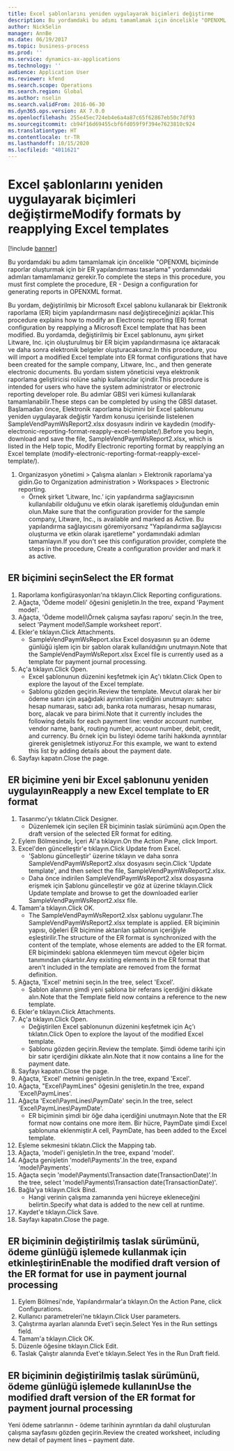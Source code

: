 ```yaml
---
title: Excel şablonlarını yeniden uygulayarak biçimleri değiştirme
description: Bu yordamdaki bu adımı tamamlamak için öncelikle "OPENXML biçiminde raporlar oluşturmak için bir ER yapılandırması tasarlama" yordamındaki adımları tamamlamanız gerekir.
author: NickSelin
manager: AnnBe
ms.date: 06/19/2017
ms.topic: business-process
ms.prod: ''
ms.service: dynamics-ax-applications
ms.technology: ''
audience: Application User
ms.reviewer: kfend
ms.search.scope: Operations
ms.search.region: Global
ms.author: nselin
ms.search.validFrom: 2016-06-30
ms.dyn365.ops.version: AX 7.0.0
ms.openlocfilehash: 255e45ec724eb4e6a4a87c65f62867eb50c7df93
ms.sourcegitcommit: cb94f16d69455cbf6fd059f9f394e7623810c924
ms.translationtype: HT
ms.contentlocale: tr-TR
ms.lasthandoff: 10/15/2020
ms.locfileid: "4011621"
---
```

# <a name="modify-formats-by-reapplying-excel-templates"></a><span data-ttu-id="75c60-103">Excel şablonlarını yeniden uygulayarak biçimleri değiştirme</span><span class="sxs-lookup"><span data-stu-id="75c60-103">Modify formats by reapplying Excel templates</span></span>

[!include [banner](../../includes/banner.md)]

<span data-ttu-id="75c60-104">Bu yordamdaki bu adımı tamamlamak için öncelikle "OPENXML biçiminde raporlar oluşturmak için bir ER yapılandırması tasarlama" yordamındaki adımları tamamlamanız gerekir.</span><span class="sxs-lookup"><span data-stu-id="75c60-104">To complete the steps in this procedure, you must first complete the procedure, ER - Design a configuration for generating reports in OPENXML format.</span></span>

<span data-ttu-id="75c60-105">Bu yordam, değiştirilmiş bir Microsoft Excel şablonu kullanarak bir Elektronik raporlama (ER) biçim yapılandırmasını nasıl değiştireceğinizi açıklar.</span><span class="sxs-lookup"><span data-stu-id="75c60-105">This procedure explains how to modify an Electronic reporting (ER) format configuration by reapplying a Microsoft Excel template that has been modified.</span></span> <span data-ttu-id="75c60-106">Bu yordamda, değiştirilmiş bir Excel şablonunu, aynı şirket Litware, Inc. için oluşturulmuş bir ER biçim yapılandırmasına içe aktaracak ve daha sonra elektronik belgeler oluşturacaksınız.</span><span class="sxs-lookup"><span data-stu-id="75c60-106">In this procedure, you will import a modified Excel template into ER format configurations that have been created for the sample company, Litware, Inc., and then generate electronic documents.</span></span> <span data-ttu-id="75c60-107">Bu yordam sistem yöneticisi veya elektronik raporlama geliştiricisi rolüne sahip kullanıcılar içindir.</span><span class="sxs-lookup"><span data-stu-id="75c60-107">This procedure is intended for users who have the system administrator or electronic reporting developer role.</span></span> <span data-ttu-id="75c60-108">Bu adımlar GBSI veri kümesi kullanılarak tamamlanabilir.</span><span class="sxs-lookup"><span data-stu-id="75c60-108">These steps can be completed by using the GBSI dataset.</span></span> <span data-ttu-id="75c60-109">Başlamadan önce, Elektronik raporlama biçimini bir Excel şablonunu yeniden uygulayarak değiştir Yardım konusu içerisinde listelenen SampleVendPaymWsReport2.xlsx dosyasını indirin ve kaydedin (modify-electronic-reporting-format-reapply-excel-template/).</span><span class="sxs-lookup"><span data-stu-id="75c60-109">Before you begin, download and save the file, SampleVendPaymWsReport2.xlsx, which is listed in the Help topic, Modify Electronic reporting format by reapplying an Excel template (modify-electronic-reporting-format-reapply-excel-template/).</span></span>

1. <span data-ttu-id="75c60-110">Organizasyon yönetimi > Çalışma alanları > Elektronik raporlama'ya gidin.</span><span class="sxs-lookup"><span data-stu-id="75c60-110">Go to Organization administration > Workspaces > Electronic reporting.</span></span>
    * <span data-ttu-id="75c60-111">Örnek şirket ‘Litware, Inc.’ için yapılandırma sağlayıcısının kullanılabilir olduğunu ve etkin olarak işaretlemiş olduğundan emin olun.</span><span class="sxs-lookup"><span data-stu-id="75c60-111">Make sure that the configuration provider for the sample company, Litware, Inc., is available and marked as Active.</span></span> <span data-ttu-id="75c60-112">Bu yapılandırma sağlayıcısını göremiyorsanız "Yapılandırma sağlayıcısı oluşturma ve etkin olarak işaretleme" yordamındaki adımları tamamlayın.</span><span class="sxs-lookup"><span data-stu-id="75c60-112">If you don't see this configuration provider, complete the steps in the procedure, Create a configuration provider and mark it as active.</span></span>  

## <a name="select-the-er-format"></a><span data-ttu-id="75c60-113">ER biçimini seçin</span><span class="sxs-lookup"><span data-stu-id="75c60-113">Select the ER format</span></span>
1. <span data-ttu-id="75c60-114">Raporlama konfigürasyonları'na tıklayın.</span><span class="sxs-lookup"><span data-stu-id="75c60-114">Click Reporting configurations.</span></span>
2. <span data-ttu-id="75c60-115">Ağaçta, 'Ödeme modeli' öğesini genişletin.</span><span class="sxs-lookup"><span data-stu-id="75c60-115">In the tree, expand 'Payment model'.</span></span>
3. <span data-ttu-id="75c60-116">Ağaçta, 'Ödeme modeli\Örnek çalışma sayfası raporu' seçin.</span><span class="sxs-lookup"><span data-stu-id="75c60-116">In the tree, select 'Payment model\Sample worksheet report'.</span></span>
4. <span data-ttu-id="75c60-117">Ekler'e tıklayın.</span><span class="sxs-lookup"><span data-stu-id="75c60-117">Click Attachments.</span></span>
    * <span data-ttu-id="75c60-118">SampleVendPaymWsReport.xlsx Excel dosyasının şu an ödeme günlüğü işlem için bir şablon olarak kullanıldığını unutmayın.</span><span class="sxs-lookup"><span data-stu-id="75c60-118">Note that the SampleVendPaymWsReport.xlsx Excel file is currently used as a template for payment journal processing.</span></span>   
5. <span data-ttu-id="75c60-119">Aç'a tıklayın.</span><span class="sxs-lookup"><span data-stu-id="75c60-119">Click Open.</span></span>
    * <span data-ttu-id="75c60-120">Excel şablonunun düzenini keşfetmek için Aç'ı tıklatın.</span><span class="sxs-lookup"><span data-stu-id="75c60-120">Click Open to explore the layout of the Excel template.</span></span>  
    * <span data-ttu-id="75c60-121">Şablonu gözden geçirin.</span><span class="sxs-lookup"><span data-stu-id="75c60-121">Review the template.</span></span> <span data-ttu-id="75c60-122">Mevcut olarak her bir ödeme satırı için aşağıdaki ayrıntıları içerdiğini unutmayın: satıcı hesap numarası, satıcı adı, banka rota numarası, hesap numarası, borç, alacak ve para birimi.</span><span class="sxs-lookup"><span data-stu-id="75c60-122">Note that it currently includes the following details for each payment line: vendor account number, vendor name, bank, routing number, account number, debit, credit, and currency.</span></span> <span data-ttu-id="75c60-123">Bu örnek için bu listeyi ödeme tarihi hakkında ayrıntılar girerek genişletmek istiyoruz.</span><span class="sxs-lookup"><span data-stu-id="75c60-123">For this example, we want to extend this list by adding details about the payment date.</span></span>   
6. <span data-ttu-id="75c60-124">Sayfayı kapatın.</span><span class="sxs-lookup"><span data-stu-id="75c60-124">Close the page.</span></span>

## <a name="reapply-a-new-excel-template-to-er-format"></a><span data-ttu-id="75c60-125">ER biçimine yeni bir Excel şablonunu yeniden uygulayın</span><span class="sxs-lookup"><span data-stu-id="75c60-125">Reapply a new Excel template to ER format</span></span>
1. <span data-ttu-id="75c60-126">Tasarımcı'yı tıklatın.</span><span class="sxs-lookup"><span data-stu-id="75c60-126">Click Designer.</span></span>
    * <span data-ttu-id="75c60-127">Düzenlemek için seçilen ER biçiminin taslak sürümünü açın.</span><span class="sxs-lookup"><span data-stu-id="75c60-127">Open the draft version of the selected ER format for editing.</span></span>  
2. <span data-ttu-id="75c60-128">Eylem Bölmesinde, İçeri Al'a tıklayın.</span><span class="sxs-lookup"><span data-stu-id="75c60-128">On the Action Pane, click Import.</span></span>
3. <span data-ttu-id="75c60-129">Excel'den güncelleştir'e tıklayın.</span><span class="sxs-lookup"><span data-stu-id="75c60-129">Click Update from Excel.</span></span>
    * <span data-ttu-id="75c60-130">'Şablonu güncelleştir' üzerine tıklayın ve daha sonra SampleVendPaymWsReport2.xlsx dosyasını seçin.</span><span class="sxs-lookup"><span data-stu-id="75c60-130">Click 'Update template', and then select the file, SampleVendPaymWsReport2.xlsx.</span></span>  
    * <span data-ttu-id="75c60-131">Daha önce indirilen SampleVendPaymWsReport2.xlsx dosyasına erişmek için Şablonu güncelleştir ve göz at üzerine tıklayın.</span><span class="sxs-lookup"><span data-stu-id="75c60-131">Click Update template and browse to get the downloaded earlier SampleVendPaymWsReport2.xlsx file.</span></span>  
4. <span data-ttu-id="75c60-132">Tamam'a tıklayın.</span><span class="sxs-lookup"><span data-stu-id="75c60-132">Click OK.</span></span>
    * <span data-ttu-id="75c60-133">The SampleVendPaymWsReport2.xlsx şablonu uygulanır.</span><span class="sxs-lookup"><span data-stu-id="75c60-133">The SampleVendPaymWsReport2.xlsx template is applied.</span></span> <span data-ttu-id="75c60-134">ER biçiminin yapısı, öğeleri ER biçimine aktarılan şablonun içeriğiyle eşleştirilir.</span><span class="sxs-lookup"><span data-stu-id="75c60-134">The structure of the ER format is synchronized with the content of the template, whose elements are added to the ER format.</span></span> <span data-ttu-id="75c60-135">ER biçimindeki şablona eklenmeyen tüm mevcut öğeler biçim tanımından çıkartılır.</span><span class="sxs-lookup"><span data-stu-id="75c60-135">Any existing elements in the ER format that aren't included in the template are removed from the format definition.</span></span>  
5. <span data-ttu-id="75c60-136">Ağaçta, 'Excel' metnini seçin.</span><span class="sxs-lookup"><span data-stu-id="75c60-136">In the tree, select 'Excel'.</span></span>
    * <span data-ttu-id="75c60-137">Şablon alanının şimdi yeni şablona bir referans içerdiğini dikkate alın.</span><span class="sxs-lookup"><span data-stu-id="75c60-137">Note that the Template field now contains a reference to the new template.</span></span>   
6. <span data-ttu-id="75c60-138">Ekler'e tıklayın.</span><span class="sxs-lookup"><span data-stu-id="75c60-138">Click Attachments.</span></span>
7. <span data-ttu-id="75c60-139">Aç'a tıklayın.</span><span class="sxs-lookup"><span data-stu-id="75c60-139">Click Open.</span></span>
    * <span data-ttu-id="75c60-140">Değiştirilen Excel şablonunun düzenini keşfetmek için Aç'ı tıklatın.</span><span class="sxs-lookup"><span data-stu-id="75c60-140">Click Open to explore the layout of the modified Excel template.</span></span>  
    * <span data-ttu-id="75c60-141">Şablonu gözden geçirin.</span><span class="sxs-lookup"><span data-stu-id="75c60-141">Review the template.</span></span> <span data-ttu-id="75c60-142">Şimdi ödeme tarihi için bir satır içerdiğini dikkate alın.</span><span class="sxs-lookup"><span data-stu-id="75c60-142">Note that it now contains a line for the payment date.</span></span>   
8. <span data-ttu-id="75c60-143">Sayfayı kapatın.</span><span class="sxs-lookup"><span data-stu-id="75c60-143">Close the page.</span></span>
9. <span data-ttu-id="75c60-144">Ağaçta, 'Excel' metnini genişletin.</span><span class="sxs-lookup"><span data-stu-id="75c60-144">In the tree, expand 'Excel'.</span></span>
10. <span data-ttu-id="75c60-145">Ağaçta, "Excel\PaymLines" öğesini genişletin.</span><span class="sxs-lookup"><span data-stu-id="75c60-145">In the tree, expand 'Excel\PaymLines'.</span></span>
11. <span data-ttu-id="75c60-146">Ağaçta 'Excel\PaymLines\PaymDate' seçin.</span><span class="sxs-lookup"><span data-stu-id="75c60-146">In the tree, select 'Excel\PaymLines\PaymDate'.</span></span>
    * <span data-ttu-id="75c60-147">ER biçiminin şimdi bir öğe daha içerdiğini unutmayın.</span><span class="sxs-lookup"><span data-stu-id="75c60-147">Note that the ER format now contains one more item.</span></span> <span data-ttu-id="75c60-148">Bir hücre, PaymDate şimdi Excel şablonuna eklenmiştir.</span><span class="sxs-lookup"><span data-stu-id="75c60-148">A cell, PaymDate, has been added to the Excel template.</span></span>  
12. <span data-ttu-id="75c60-149">Eşleme sekmesini tıklatın.</span><span class="sxs-lookup"><span data-stu-id="75c60-149">Click the Mapping tab.</span></span>
13. <span data-ttu-id="75c60-150">Ağaçta, 'model'i genişletin.</span><span class="sxs-lookup"><span data-stu-id="75c60-150">In the tree, expand 'model'.</span></span>
14. <span data-ttu-id="75c60-151">Ağaçta genişletin 'model\Payments'.</span><span class="sxs-lookup"><span data-stu-id="75c60-151">In the tree, expand 'model\Payments'.</span></span>
15. <span data-ttu-id="75c60-152">Ağaçta seçin 'model\Payments\Transaction date(TransactionDate)'.</span><span class="sxs-lookup"><span data-stu-id="75c60-152">In the tree, select 'model\Payments\Transaction date(TransactionDate)'.</span></span>
16. <span data-ttu-id="75c60-153">Bağla'ya tıklayın.</span><span class="sxs-lookup"><span data-stu-id="75c60-153">Click Bind.</span></span>
    * <span data-ttu-id="75c60-154">Hangi verinin çalışma zamanında yeni hücreye ekleneceğini belirtin.</span><span class="sxs-lookup"><span data-stu-id="75c60-154">Specify what data is added to the new cell at runtime.</span></span>  
17. <span data-ttu-id="75c60-155">Kaydet'e tıklayın.</span><span class="sxs-lookup"><span data-stu-id="75c60-155">Click Save.</span></span>
18. <span data-ttu-id="75c60-156">Sayfayı kapatın.</span><span class="sxs-lookup"><span data-stu-id="75c60-156">Close the page.</span></span>

## <a name="enable-the-modified-draft-version-of-the-er-format-for-use-in-payment-journal-processing"></a><span data-ttu-id="75c60-157">ER biçiminin değiştirilmiş taslak sürümünü, ödeme günlüğü işlemede kullanmak için etkinleştirin</span><span class="sxs-lookup"><span data-stu-id="75c60-157">Enable the modified draft version of the ER format for use in payment journal processing</span></span>
1. <span data-ttu-id="75c60-158">Eylem Bölmesi'nde, Yapılandırmalar'a tıklayın.</span><span class="sxs-lookup"><span data-stu-id="75c60-158">On the Action Pane, click Configurations.</span></span>
2. <span data-ttu-id="75c60-159">Kullanıcı parametreleri'ne tıklayın.</span><span class="sxs-lookup"><span data-stu-id="75c60-159">Click User parameters.</span></span>
3. <span data-ttu-id="75c60-160">Çalıştırma ayarları alanında Evet'i seçin.</span><span class="sxs-lookup"><span data-stu-id="75c60-160">Select Yes in the Run settings field.</span></span>
4. <span data-ttu-id="75c60-161">Tamam'a tıklayın.</span><span class="sxs-lookup"><span data-stu-id="75c60-161">Click OK.</span></span>
5. <span data-ttu-id="75c60-162">Düzenle öğesine tıklayın.</span><span class="sxs-lookup"><span data-stu-id="75c60-162">Click Edit.</span></span>
6. <span data-ttu-id="75c60-163">Taslak Çalıştır alanında Evet'e tıklayın.</span><span class="sxs-lookup"><span data-stu-id="75c60-163">Select Yes in the Run Draft field.</span></span>

## <a name="use-the-modified-draft-version-of-the-er-format-for-payment-journal-processing"></a><span data-ttu-id="75c60-164">ER biçiminin değiştirilmiş taslak sürümünü, ödeme günlüğü işlemede kullanın</span><span class="sxs-lookup"><span data-stu-id="75c60-164">Use the modified draft version of the ER format for payment journal processing</span></span>

<span data-ttu-id="75c60-165">Yeni ödeme satırlarının - ödeme tarihinin ayrıntıları da dahil oluşturulan çalışma sayfasını gözden geçirin.</span><span class="sxs-lookup"><span data-stu-id="75c60-165">Review the created worksheet, including new detail of payment lines – payment date.</span></span>  
